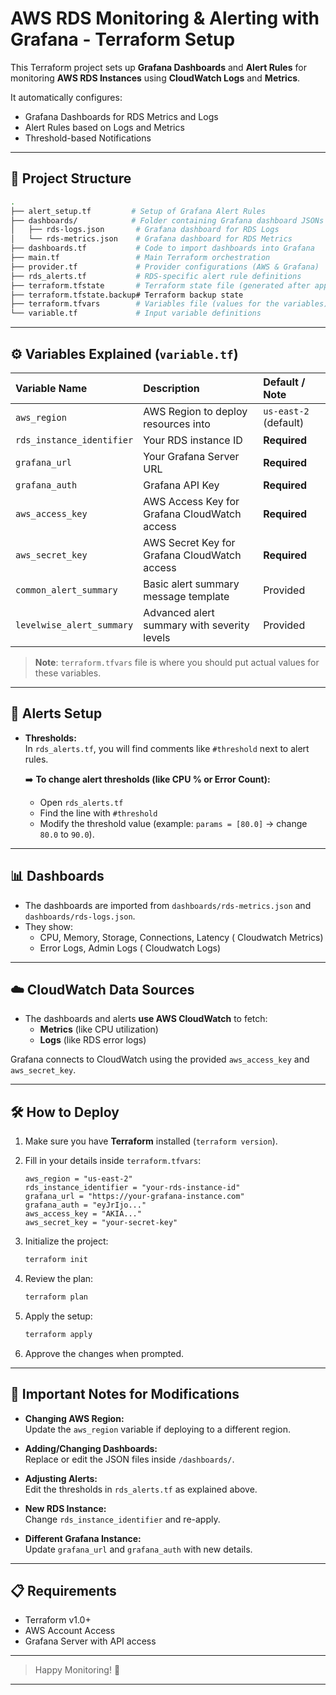 # AWS RDS Monitoring & Alerting with Grafana - Terraform Setup

This Terraform project sets up **Grafana Dashboards** and **Alert Rules** for monitoring **AWS RDS Instances** using **CloudWatch Logs** and **Metrics**.

It automatically configures:
- Grafana Dashboards for RDS Metrics and Logs
- Alert Rules based on Logs and Metrics
- Threshold-based Notifications

---

## 📂 Project Structure

```bash
.
├── alert_setup.tf         # Setup of Grafana Alert Rules
├── dashboards/            # Folder containing Grafana dashboard JSONs
│   ├── rds-logs.json       # Grafana dashboard for RDS Logs
│   └── rds-metrics.json    # Grafana dashboard for RDS Metrics
├── dashboards.tf           # Code to import dashboards into Grafana
├── main.tf                 # Main Terraform orchestration
├── provider.tf             # Provider configurations (AWS & Grafana)
├── rds_alerts.tf           # RDS-specific alert rule definitions
├── terraform.tfstate       # Terraform state file (generated after apply)
├── terraform.tfstate.backup# Terraform backup state
├── terraform.tfvars        # Variables file (values for the variables)
└── variable.tf             # Input variable definitions
```

---

## ⚙️ Variables Explained (`variable.tf`)

| Variable Name            | Description                                | Default / Note |
| :------------------------ | :---------------------------------------- | :------------- |
| `aws_region`              | AWS Region to deploy resources into       | `us-east-2` (default) |
| `rds_instance_identifier` | Your RDS instance ID                      | **Required** |
| `grafana_url`             | Your Grafana Server URL                   | **Required** |
| `grafana_auth`            | Grafana API Key                           | **Required** |
| `aws_access_key`          | AWS Access Key for Grafana CloudWatch access | **Required** |
| `aws_secret_key`          | AWS Secret Key for Grafana CloudWatch access | **Required** |
| `common_alert_summary`    | Basic alert summary message template      | Provided |
| `levelwise_alert_summary` | Advanced alert summary with severity levels| Provided |

> **Note**: `terraform.tfvars` file is where you should put actual values for these variables.

---

## 🚨 Alerts Setup

- **Thresholds:**  
  In `rds_alerts.tf`, you will find comments like `#threshold` next to alert rules.

  ➡️ **To change alert thresholds (like CPU % or Error Count):**
  - Open `rds_alerts.tf`
  - Find the line with `#threshold`
  - Modify the threshold value (example: `params = [80.0]` → change `80.0` to `90.0`).

---

## 📊 Dashboards

- The dashboards are imported from `dashboards/rds-metrics.json` and `dashboards/rds-logs.json`.
- They show:
  - CPU, Memory, Storage, Connections, Latency ( Cloudwatch Metrics)
  - Error Logs, Admin Logs ( Cloudwatch Logs)

---

## ☁️ CloudWatch Data Sources

- The dashboards and alerts **use AWS CloudWatch** to fetch:
  - **Metrics** (like CPU utilization)
  - **Logs** (like RDS error logs)

Grafana connects to CloudWatch using the provided `aws_access_key` and `aws_secret_key`.

---

## 🛠 How to Deploy

1. Make sure you have **Terraform** installed (`terraform version`).
2. Fill in your details inside `terraform.tfvars`:
    ```hcl
    aws_region = "us-east-2"
    rds_instance_identifier = "your-rds-instance-id"
    grafana_url = "https://your-grafana-instance.com"
    grafana_auth = "eyJrIjo..."
    aws_access_key = "AKIA..."
    aws_secret_key = "your-secret-key"
    ```
3. Initialize the project:
    ```bash
    terraform init
    ```

4. Review the plan:
    ```bash
    terraform plan
    ```

5. Apply the setup:
    ```bash
    terraform apply
    ```

6. Approve the changes when prompted.

---

## 🔧 Important Notes for Modifications

- **Changing AWS Region:**  
  Update the `aws_region` variable if deploying to a different region.

- **Adding/Changing Dashboards:**  
  Replace or edit the JSON files inside `/dashboards/`.

- **Adjusting Alerts:**  
  Edit the thresholds in `rds_alerts.tf` as explained above.

- **New RDS Instance:**  
  Change `rds_instance_identifier` and re-apply.

- **Different Grafana Instance:**  
  Update `grafana_url` and `grafana_auth` with new details.

---

## 📋 Requirements

- Terraform v1.0+
- AWS Account Access
- Grafana Server with API access

---

> Happy Monitoring! 🚀 

---
